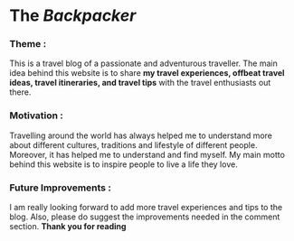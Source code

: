 # **The *Backpacker*** 

### **Theme** :
This is a travel blog of a passionate and adventurous traveller. The main idea behind this website is to share **my travel experiences, offbeat travel ideas, travel itineraries, and travel tips** with the travel enthusiasts out there. 

### **Motivation** :
Travelling around the world has always helped me to understand more about different cultures, traditions and lifestyle of different people. Moreover, it has helped me to understand and find myself. My main motto behind this website is to inspire people to live a life they love. 

### **Future Improvements** :
I am really looking forward to add more travel experiences and tips to the blog.  Also, please do suggest the improvements needed in the comment section.
 **Thank you for reading**  
